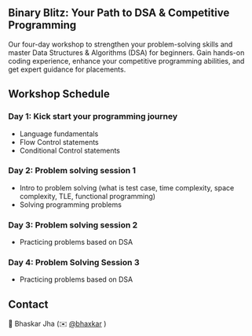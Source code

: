## Binary Blitz: Your Path to DSA & Competitive Programming

Our four-day workshop to strengthen your problem-solving skills and master Data Structures & Algorithms (DSA) for beginners. Gain hands-on coding experience, enhance your competitive programming abilities, and get expert guidance for placements.

## Workshop Schedule

### Day 1: Kick start your programming journey
- Language fundamentals
- Flow Control statements
- Conditional Control statements

### Day 2: Problem solving session 1
- Intro to problem solving (what is test case, time complexity, space complexity, TLE, functional programming)
- Solving programming problems

### Day 3: Problem solving session 2
- Practicing problems based on DSA

### Day 4: Problem Solving Session 3
- Practicing problems based on DSA

## Contact 
👾 Bhaskar Jha (✉️ [@bhaxkar](mailto:bhaskarjha.info@gmail.com)  )
